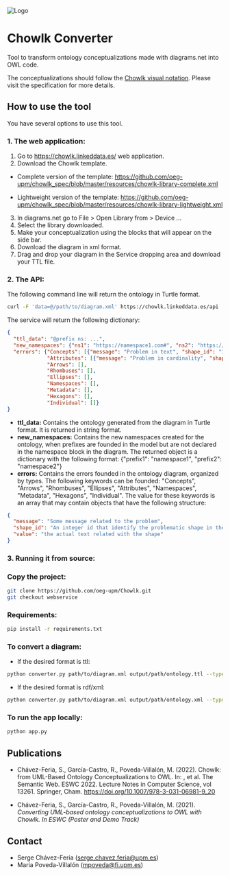 ![Logo](https://github.com/oeg-upm/Chowlk/blob/webservice/static/resources/logo.png)

# Chowlk Converter
Tool to transform ontology conceptualizations made with diagrams.net into OWL code.

The conceptualizations should follow the <a href="https://chowlk.linkeddata.es/notation.html">Chowlk visual notation</a>. Please visit the specification for more details.

## How to use the tool

You have several options to use this tool.

### 1. The web application:

1. Go to https://chowlk.linkeddata.es/ web application.
2. Download the Chowlk template.
  
  * Complete version of the template:
    https://github.com/oeg-upm/chowlk_spec/blob/master/resources/chowlk-library-complete.xml

  * Lightweight version of the template:
    https://github.com/oeg-upm/chowlk_spec/blob/master/resources/chowlk-library-lightweight.xml
     
3. In diagrams.net go to File > Open Library from > Device ...
4. Select the library downloaded.
5. Make your conceptualization using the blocks that will appear on the side bar.
6. Download the diagram in xml format.
7. Drag and drop your diagram in the Service dropping area and download your TTL file.

### 2. The API:

The following command line will return the ontology in Turtle format.

```bash
curl -F 'data=@/path/to/diagram.xml' https://chowlk.linkeddata.es/api
```

The service will return the following dictionary:

```json
{
  "ttl_data": "@prefix ns: ...",
  "new_namespaces": {"ns1": "https://namespace1.com#", "ns2": "https://namespace2.com#"},
  "errors": {"Concepts": [{"message": "Problem in text", "shape_id": "13", "value": "ns:Building Element"}],
             "Attributes": [{"message": "Problem in cardinality", "shape_id": 45, "value": "ns:ifcIdentifier"}],
             "Arrows": [],
             "Rhombuses": [],
             "Ellipses": [],
             "Namespaces": [],
             "Metadata": [],
             "Hexagons": [],
             "Individual": []}
}
```

* **ttl_data:** Contains the ontology generated from the diagram in Turtle format. It is returned in string format.
* **new_namespaces:** Contains the new namespaces created for the ontology, when prefixes are founded in the model but are not declared in the namespace block in the diagram. The returned object is a dictionary with the following format: {"prefix1": "namespace1", "prefix2": "namespace2"}
* **errors:** Contains the errors founded in the ontology diagram, organized by types. The following keywords can be founded: "Concepts", "Arrows", "Rhombuses", "Ellipses", "Attributes", "Namespaces", "Metadata", "Hexagons", "Individual". The value for these keywords is an array that may contain objects that have the following structure:

```json
{
  "message": "Some message related to the problem",
  "shape_id": "An integer id that identify the problematic shape in the diagram",
  "value": "the actual text related with the shape"
}
```


### 3. Running it from source:

### Copy the project:
```bash
git clone https://github.com/oeg-upm/Chowlk.git
git checkout webservice
```

### Requirements:
```bash
pip install -r requirements.txt
```

### To convert a diagram:

* If the desired format is ttl:
```bash
python converter.py path/to/diagram.xml output/path/ontology.ttl --type ontology --format ttl
```

* If the desired format is rdf/xml:
```bash
python converter.py path/to/diagram.xml output/path/ontology.xml --type ontology --format xml
```

### To run the app locally:
```bash
python app.py
```

## Publications

* Chávez-Feria, S., García-Castro, R., Poveda-Villalón, M. (2022). Chowlk: from UML-Based Ontology Conceptualizations to OWL. In: , et al. The Semantic Web. ESWC 2022. Lecture Notes in Computer Science, vol 13261. Springer, Cham. https://doi.org/10.1007/978-3-031-06981-9_20

* Chávez-Feria, S., García-Castro, R., Poveda-Villalón, M. (2021). <i>Converting UML-based ontology conceptualizations to OWL with Chowlk. In ESWC (Poster and Demo Track)</i>



## Contact
* Serge Chávez-Feria (serge.chavez.feria@upm.es)
* Maria Poveda-Villalón (mpoveda@fi.upm.es)
